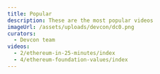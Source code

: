 ```yaml
---
title: Popular
description: These are the most popular videos
imageUrl: /assets/uploads/devcon/dc0.png
curators:
  - Devcon team
videos:
  - 2/ethereum-in-25-minutes/index
  - 4/ethereum-foundation-values/index
---
```

